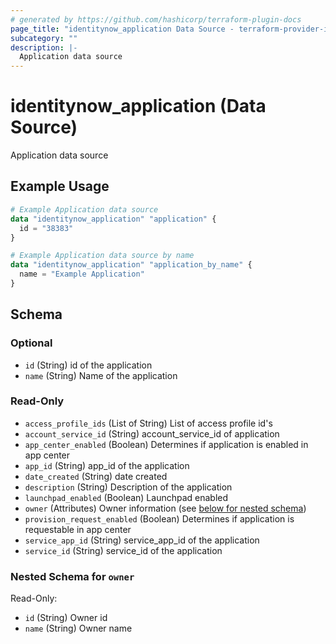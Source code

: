 ```yaml
---
# generated by https://github.com/hashicorp/terraform-plugin-docs
page_title: "identitynow_application Data Source - terraform-provider-identitynow"
subcategory: ""
description: |-
  Application data source
---
```


# identitynow_application (Data Source)

Application data source

## Example Usage

```terraform
# Example Application data source
data "identitynow_application" "application" {
  id = "38383"
}

# Example Application data source by name
data "identitynow_application" "application_by_name" {
  name = "Example Application"
}
```

<!-- schema generated by tfplugindocs -->
## Schema

### Optional

- `id` (String) id of the application
- `name` (String) Name of the application

### Read-Only

- `access_profile_ids` (List of String) List of access profile id's
- `account_service_id` (String) account_service_id of application
- `app_center_enabled` (Boolean) Determines if application is enabled in app center
- `app_id` (String) app_id of the application
- `date_created` (String) date created
- `description` (String) Description of the application
- `launchpad_enabled` (Boolean) Launchpad enabled
- `owner` (Attributes) Owner information (see [below for nested schema](#nestedatt--owner))
- `provision_request_enabled` (Boolean) Determines if application is requestable in app center
- `service_app_id` (String) service_app_id of the application
- `service_id` (String) service_id of the application

<a id="nestedatt--owner"></a>
### Nested Schema for `owner`

Read-Only:

- `id` (String) Owner id
- `name` (String) Owner name
